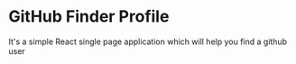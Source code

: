 # GitHub Finder Profile

It's a simple React single page application which will help you find a github user
